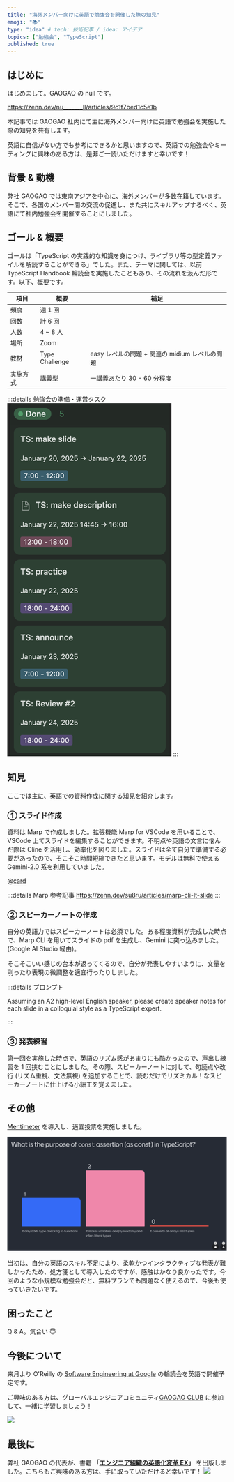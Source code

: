 ```yaml
---
title: "海外メンバー向けに英語で勉強会を開催した際の知見"
emoji: "📚"
type: "idea" # tech: 技術記事 / idea: アイデア
topics: ["勉強会", "TypeScript"]
published: true
---
```


## はじめに

はじめまして。GAOGAO の null です。

https://zenn.dev/nu_______ll/articles/9c1f7bed1c5e1b

本記事では GAOGAO 社内にて主に海外メンバー向けに英語で勉強会を実施した際の知見を共有します。

英語に自信がない方でも参考にできるかと思いますので、英語での勉強会やミーティングに興味のある方は、是非ご一読いただけますと幸いです！

## 背景 & 動機

弊社 GAOGAO では東南アジアを中心に、海外メンバーが多数在籍しています。
そこで、各国のメンバー間の交流の促進し、また共にスキルアップするべく、英語にて社内勉強会を開催することにしました。

## ゴール & 概要

ゴールは「TypeScript の実践的な知識を身につけ、ライブラリ等の型定義ファイルを解読することができる」でした。また、テーマに関しては、以前 TypeScript Handbook 輪読会を実施したこともあり、その流れを汲んだ形です。以下、概要です。

| 項目     | 概要           | 補足                                           |
| -------- | -------------- | ---------------------------------------------- |
| 頻度     | 週 1 回        |                                                |
| 回数     | 計 6 回        |                                                |
| 人数     | 4 ~ 8 人       |                                                |
| 場所     | Zoom           |                                                |
| 教材     | Type Challenge | easy レベルの問題 + 関連の midium レベルの問題 |
| 実施方式 | 講義型         | 一講義あたり 30 - 60 分程度                    |

:::details 勉強会の準備・運営タスク
![alt text](/images/ts-study-group/image.png)
:::

## 知見

ここでは主に、英語での資料作成に関する知見を紹介します。

### ① スライド作成

資料は Marp で作成しました。拡張機能 Marp for VSCode を用いることで、VSCode 上てスライドを編集することができます。不明点や英語の文言に悩んだ際は Cline を活用し、効率化を図りました。スライドは全て自分で準備する必要があったので、そこそこ時間短縮できたと思います。モデルは無料で使える Gemini-2.0 系を利用していました。

@[card](https://un-null.github.io/slide/ts-challenge/)

:::details Marp 参考記事
https://zenn.dev/su8ru/articles/marp-cli-lt-slide
:::

### ② スピーカーノートの作成

自分の英語力ではスピーカーノートは必須でした。ある程度資料が完成した時点で、Marp CLI を用いてスライドの pdf を生成し、Gemini に突っ込みました。(Google AI Studio 経由)。

そこそこいい感じの台本が返ってくるので、自分が発表しやすいように、文量を削ったり表現の微調整を適宜行ったりしました。

:::details プロンプト

Assuming an A2 high-level English speaker, please create speaker notes for each slide in a colloquial style as a TypeScript expert.

:::

### ③ 発表練習

第一回を実施した時点で、英語のリズム感があまりにも酷かったので、声出し練習を 1 回挟むことにしました。その際、スピーカーノートに対して、句読点や改行 (リズム重視、文法無視) を追加することで、読むだけでリズミカル！なスピーカーノートに仕上げる小細工を覚えました。

## その他

[Mentimeter](https://www.mentimeter.com/features/live-polling) を導入し、適宜投票を実施しました。

![](/images/ts-study-group/image-1.png)

当初は、自分の英語のスキル不足により、柔軟かつインタラクティブな発表が難しかったため、処方箋として導入したのですが、感触はかなり良かったです。今回のような小規模な勉強会だと、無料プランでも問題なく使えるので、今後も使っていきたいです。

## 困ったこと

Q & A。気合い 😇

## 今後について

来月より O'Reilly の [Software Engineering at Google](https://www.oreilly.com/library/view/software-engineering-at/9781492082781/) の輪読会を英語で開催予定です。

ご興味のある方は、グローバルエンジニアコミュニティ[GAOGAO CLUB](https://gaogaoclub.org/) に参加して、一緒に学習しましょう！

![](https://www.oreilly.co.jp/books/images/picture_large978-4-87311-965-6.jpeg)

## 最後に

弊社 GAOGAO の代表が、書籍 **「[エンジニア組織の英語化変革 EX](https://amzn.asia/d/8Q2sE6e)」** を出版しました。こちらもご興味のある方は、手に取っていただけると幸いです！
![](https://storage.googleapis.com/zenn-user-upload/e296530273a3-20241214.png)
